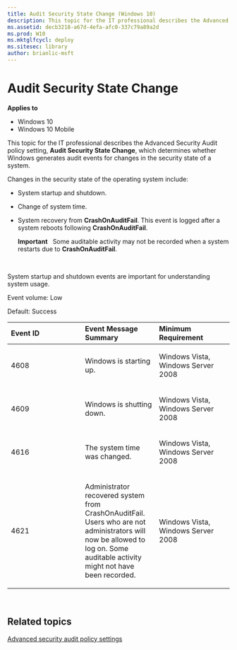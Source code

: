 ```yaml
---
title: Audit Security State Change (Windows 10)
description: This topic for the IT professional describes the Advanced Security Audit policy setting, Audit Security State Change, which determines whether Windows generates audit events for changes in the security state of a system.
ms.assetid: decb3218-a67d-4efa-afc0-337c79a89a2d
ms.prod: W10
ms.mktglfcycl: deploy
ms.sitesec: library
author: brianlic-msft
---
```


# Audit Security State Change


**Applies to**

-   Windows 10
-   Windows 10 Mobile

This topic for the IT professional describes the Advanced Security Audit policy setting, **Audit Security State Change**, which determines whether Windows generates audit events for changes in the security state of a system.

Changes in the security state of the operating system include:

-   System startup and shutdown.

-   Change of system time.

-   System recovery from **CrashOnAuditFail**. This event is logged after a system reboots following **CrashOnAuditFail**.

    **Important**  
    Some auditable activity may not be recorded when a system restarts due to **CrashOnAuditFail**.

     

System startup and shutdown events are important for understanding system usage.

Event volume: Low

Default: Success

<table>
<colgroup>
<col width="33%" />
<col width="33%" />
<col width="33%" />
</colgroup>
<thead>
<tr class="header">
<th align="left">Event ID</th>
<th align="left">Event Message Summary</th>
<th align="left">Minimum Requirement</th>
</tr>
</thead>
<tbody>
<tr class="odd">
<td align="left"><p>4608</p></td>
<td align="left"><p>Windows is starting up.</p></td>
<td align="left"><p>Windows Vista, Windows Server 2008</p></td>
</tr>
<tr class="even">
<td align="left"><p>4609</p></td>
<td align="left"><p>Windows is shutting down.</p></td>
<td align="left"><p>Windows Vista, Windows Server 2008</p></td>
</tr>
<tr class="odd">
<td align="left"><p>4616</p></td>
<td align="left"><p>The system time was changed.</p></td>
<td align="left"><p>Windows Vista, Windows Server 2008</p></td>
</tr>
<tr class="even">
<td align="left"><p>4621</p></td>
<td align="left"><p>Administrator recovered system from CrashOnAuditFail. Users who are not administrators will now be allowed to log on. Some auditable activity might not have been recorded.</p></td>
<td align="left"><p>Windows Vista, Windows Server 2008</p></td>
</tr>
</tbody>
</table>

 

## Related topics


[Advanced security audit policy settings](advanced-security-audit-policy-settings.md)

 

 






